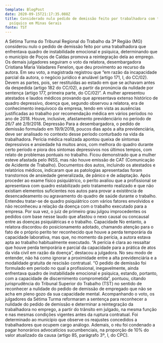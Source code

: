 ```yaml
---
template: BlogPost
date: 2020-09-15T21:17:35.088Z
title: Considerado nulo pedido de demissão feito por trabalhadora com transtorno
  psíquico em Minas Gerais
fonte: TST
---
```

A Sétima Turma do Tribunal Regional do Trabalho da 3ª Região (MG) considerou nulo o pedido de demissão feito por uma trabalhadora que enfrentava quadro de instabilidade emocional e psíquica, determinando que o município de Poços de Caldas promova a reintegração dela ao emprego. Os demais julgadores seguiram o voto da relatora, desembargadora Cristiana Maria Valadares Fenelon, que deu provimento ao recurso da autora. Em seu voto, a magistrada registrou que “em razão da incapacidade parcial da autora, o negócio jurídico é anulável (artigo 171, I, do CC/02). Devem as partes, pois, ser restituídas ao estado em que se achavam antes da despedida (artigo 182 do CC/02), a partir da pronúncia da nulidade por sentença (artigo 177, primeira parte, do CC/02)”. A mulher apresentou atestados e laudos médicos provando que apresentava extenso histórico de quadro depressivo, doença que, segundo observou a relatora, era de conhecimento inequívoco da empresa, tendo em vista as ausências justificadas ao trabalho por recomendação médica em vários períodos no ano de 2018. Houve, inclusive, afastamento previdenciário no período de 26/7 até 2/9/2018. Depressão Para a desembargadora, o pedido de demissão formulado em 19/9/2018, poucos dias após a alta previdenciária, deve ser analisado no contexto desse período conturbado na vida da trabalhadora. Perícia médica realizada apontou queixa de sintomas depressivos e ansiedade há muitos anos, com melhora do quadro durante certo período e piora dos sintomas depressivos nos últimos tempos, com relato de problemas pontuais no trabalho. Ficou demonstrado que a mulher esteve afastada pelo INSS, mas não houve emissão de CAT (Comunicação de Acidente de Trabalho). Documentos dos autos, incluindo os atestados e relatórios médicos, indicaram que as patologias apresentadas foram transtornos de ansiedade generalizada, de pânico e de adaptação. Após proceder ao exame físico psiquiátrico, o perito avaliou que a profissional se apresentava com quadro estabilizado pelo tratamento realizado e que não existiam elementos suficientes nos autos para provar a existência de desencadeamento ou agravamento do quadro de saúde durante o trabalho. Entendeu tratar-se de quadro psiquiátrico com vários fatores envolvidos e não reconheceu a relação da doença com o trabalho executado para a empresa. Por sua vez, o juiz de primeiro grau julgou improcedentes os pedidos com base nesse laudo que afastou o nexo causal ou concausal entre as doenças psiquiátricas e o trabalho. Capacidade No entanto, a relatora discordou do posicionamento adotado, chamando atenção para o fato de o próprio perito ter reconhecido que houve a perda temporária da capacidade laborativa, mas que, no momento da perícia, a autora estava apta ao trabalho habitualmente executado. “A perícia é clara ao ressaltar que houve perda temporária e parcial da capacidade para a prática de atos da vida civil em razão da doença”, destacou a julgadora. No seu modo de entender, não há como ignorar a proximidade entre a alta previdenciária e a modalidade gratuita de rescisão contratual. “O pedido de demissão foi formulado em período no qual a profissional, inegavelmente, ainda enfrentava quadro de instabilidade emocional e psíquica, estando, portanto, com a capacidade de discernimento comprometida”, pontuou, citando jurisprudência do Tribunal Superior do Trabalho (TST) no sentido de reconhecer a nulidade do pedido de demissão de empregado que não se acha em pleno gozo da sua capacidade mental. Acompanhando o voto, os julgadores da Sétima Turma reformaram a sentença para reconhecer a nulidade do pedido de demissão e determinar a reintegração da trabalhadora no emprego, a partir do trânsito em julgado, na mesma função e nas mesmas condições vigentes antes da ruptura contratual. Foi determinado ao município que observe os reajustes concedidos a trabalhadores que ocupem cargo análogo. Ademais, o réu foi condenado a pagar honorários advocatícios sucumbenciais, na proporção de 10% do valor atualizado da causa (artigo 85, parágrafo 3º, I, do CPC).